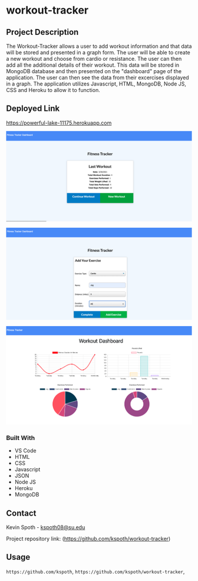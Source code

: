 # workout-tracker

## Project Description

The Workout-Tracker allows a user to add workout information and that data will be stored and presented in a graph form. The user will be able to create a new workout and choose from cardio or resistance. The user can then add all the additional details of their workout. This data will be stored in MongoDB database and then presented on the "dashboard" page of the application. The user can then see the data from their excercises displayed in a graph. The application utilizes Javascript, HTML, MongoDB, Node JS, CSS and Heroku to allow it to function.

## Deployed Link

https://powerful-lake-11175.herokuapp.com

![](https://github.com/kspoth/workout-tracker/blob/main/public/images/Screen%20Shot%202021-03-31%20at%206.29.01%20PM.png?raw=true)

![](https://github.com/kspoth/workout-tracker/blob/main/public/images/Screen%20Shot%202021-03-31%20at%206.29.21%20PM.png?raw=true)

![](https://github.com/kspoth/workout-tracker/blob/main/public/images/Screen%20Shot%202021-03-31%20at%206.29.37%20PM.png?raw=true)

### Built With

- VS Code
- HTML
- CSS
- Javascript
- JSON
- Node JS
- Heroku
- MongoDB

<!-- CONTACT -->

## Contact

Kevin Spoth - kspoth08@su.edu

Project repository link: (https://github.com/kspoth/workout-tracker)

## Usage

`https://github.com/kspoth`, `https://github.com/kspoth/workout-tracker`,
